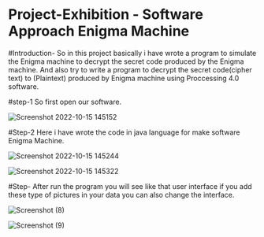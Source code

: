 # Project-Exhibition - Software Approach Enigma Machine
#Introduction- So in this project basically i have wrote a program to simulate the Enigma machine to decrypt the secret code produced by the Enigma machine.
And also try to write a program to decrypt the secret code(cipher text) to (Plaintext) produced by Enigma machine using Proccessing 4.0 software.

#step-1
So first open our software.

![Screenshot 2022-10-15 145152](https://user-images.githubusercontent.com/104298270/195979733-e409888f-0142-42b4-bff4-ebf40d5332c5.png)

#Step-2 
Here i have wrote the code in java language for make software Enigma Machine.

![Screenshot 2022-10-15 145244](https://user-images.githubusercontent.com/104298270/195979906-6aa75a19-75c8-4e35-9df9-26a4f6980d12.png)

![Screenshot 2022-10-15 145322](https://user-images.githubusercontent.com/104298270/195979909-58345280-5e74-4110-bf95-45f48145a80a.png)

#Step- 
After run the program you will see like that user interface if you add these type of pictures in your data you can also change the interface.

![Screenshot (8)](https://user-images.githubusercontent.com/104298270/195980018-be2676c7-45cf-4e14-ac3c-2312755c646a.png)

![Screenshot (9)](https://user-images.githubusercontent.com/104298270/195980022-95c7b9b5-7325-4f3f-bd78-9f17a25c38f1.png)








